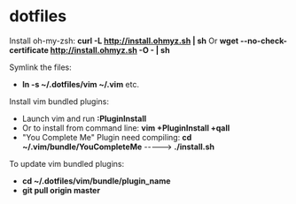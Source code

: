 dotfiles
=========
Install oh-my-zsh:
**curl -L http://install.ohmyz.sh | sh**      Or      **wget --no-check-certificate http://install.ohmyz.sh -O - | sh**


Symlink the files:
*   **ln -s  ~/.dotfiles/vim ~/.vim** etc.

Install vim bundled plugins:
*   Launch vim and run **:PluginInstall**
*   Or to install from command line: **vim +PluginInstall +qall**
*   "You Complete Me" Plugin need compiling: **cd ~/.vim/bundle/YouCompleteMe** -----> **./install.sh**


To update vim bundled plugins:
*   **cd ~/.dotfiles/vim/bundle/plugin_name**
*   **git pull origin master**







